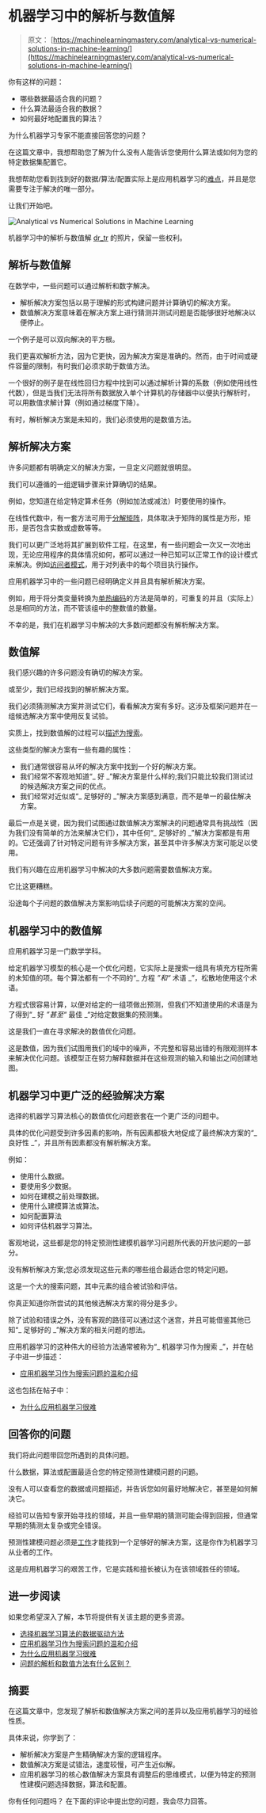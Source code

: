 # 机器学习中的解析与数值解

> 原文： [https://machinelearningmastery.com/analytical-vs-numerical-solutions-in-machine-learning/](https://machinelearningmastery.com/analytical-vs-numerical-solutions-in-machine-learning/)

你有这样的问题：

*   哪些数据最适合我的问题？
*   什么算法最适合我的数据？
*   如何最好地配置我的算法？

为什么机器学习专家不能直接回答您的问题？

在这篇文章中，我想帮助您了解为什么没有人能告诉您使用什么算法或如何为您的特定数据集配置它。

我想帮助您看到找到好的数据/算法/配置实际上是应用机器学习的[难点](https://machinelearningmastery.com/applied-machine-learning-is-hard/)，并且是您需要专注于解决的唯一部分。

让我们开始吧。

![Analytical vs Numerical Solutions in Machine Learning](img/7dd76a85825fd0c0316d1b5c28df15e0.jpg)

机器学习中的解析与数值解
[dr_tr](https://www.flickr.com/photos/dr_tr/5418520466/) 的照片，保留一些权利。

## 解析与数值解

在数学中，一些问题可以通过解析和数字解决。

*   解析解决方案包括以易于理解的形式构建问题并计算确切的解决方案。
*   数值解决方案意味着在解决方案上进行猜测并测试问题是否能够很好地解决以便停止。

一个例子是可以双向解决的平方根。

我们更喜欢解析方法，因为它更快，因为解决方案是准确的。然而，由于时间或硬件容量的限制，有时我们必须求助于数值方法。

一个很好的例子是在线性回归方程中找到可以通过解析计算的系数（例如使用线性代数），但是当我们无法将所有数据放入单个计算机的存储器中以便执行解析时，可以用数值求解计算（例如通过梯度下降）。

有时，解析解决方案是未知的，我们必须使用的是数值方法。

## 解析解决方案

许多问题都有明确定义的解决方案，一旦定义问题就很明显。

我们可以遵循的一组逻辑步骤来计算确切的结果。

例如，您知道在给定特定算术任务（例如加法或减法）时要使用的操作。

在线性代数中，有一套方法可用于[分解矩阵](https://machinelearningmastery.com/introduction-to-matrix-decompositions-for-machine-learning/)，具体取决于矩阵的属性是方形，矩形，是否包含实数或虚数等等。

我们可以更广泛地将其扩展到软件工程，在这里，有一些问题会一次又一次地出现，无论应用程序的具体情况如何，都可以通过一种已知可以正常工作的设计模式来解决。例如[访问者模式](https://en.wikipedia.org/wiki/Visitor_pattern)，用于对列表中的每个项目执行操作。

应用机器学习中的一些问题已经明确定义并且具有解析解决方案。

例如，用于将分类变量转换为[单热编码](https://machinelearningmastery.com/why-one-hot-encode-data-in-machine-learning/)的方法是简单的，可重复的并且（实际上）总是相同的方法，而不管该组中的整数值的数量。

不幸的是，我们在机器学习中解决的大多数问题都没有解析解决方案。

## 数值解

我们感兴趣的许多问题没有确切的解决方案。

或至少，我们已经找到的解析解决方案。

我们必须猜测解决方案并测试它们，看看解决方案有多好。这涉及框架问题并在一组候选解决方案中使用反复试验。

实质上，找到数值解的过程可以[描述为搜索](https://machinelearningmastery.com/applied-machine-learning-as-a-search-problem/)。

这些类型的解决方案有一些有趣的属性：

*   我们通常很容易从坏的解决方案中找到一个好的解决方案。
*   我们经常不客观地知道“_ 好 _”解决方案是什么样的;我们只能比较我们测试过的候选解决方案之间的优点。
*   我们经常对近似或“_ 足够好的 _”解决方案感到满意，而不是单一的最佳解决方案。

最后一点是关键，因为我们试图通过数值解决方案解决的问题通常具有挑战性（因为我们没有简单的方法来解决它们），其中任何“_ 足够好的 _”解决方案都是有用的。它还强调了针对特定问题有许多解决方案，甚至其中许多解决方案可能足以使用。

我们有兴趣在应用机器学习中解决的大多数问题需要数值解决方案。

它比这更糟糕。

沿途每个子问题的数值解决方案影响后续子问题的可能解决方案的空间。

## 机器学习中的数值解

应用机器学习是一门数学学科。

给定机器学习模型的核心是一个优化问题，它实际上是搜索一组具有填充方程所需的未知值的项。每个算法都有一个不同的“_ 方程 _”和“_ 术语 _”，松散地使用这个术语。

方程式很容易计算，以便对给定的一组项做出预测，但我们不知道使用的术语是为了得到“_ 好 _”甚至“_ 最佳 _“对给定数据集的预测集。

这是我们一直在寻求解决的数值优化问题。

这是数值，因为我们试图用我们的域中的噪声，不完整和容易出错的有限观测样本来解决优化问题。该模型正在努力解释数据并在这些观测的输入和输出之间创建地图。

## 机器学习中更广泛的经验解决方案

选择的机器学习算法核心的数值优化问题嵌套在一个更广泛的问题中。

具体的优化问题受到许多因素的影响，所有因素都极大地促成了最终解决方案的“_ 良好性 _”，并且所有因素都没有解析解决方案。

例如：

*   使用什么数据。
*   要使用多少数据。
*   如何在建模之前处理数据。
*   使用什么建模算法或算法。
*   如何配置算法
*   如何评估机器学习算法。

客观地说，这些都是您的特定预测性建模机器学习问题所代表的开放问题的一部分。

没有解析解决方案;您必须发现这些元素的哪些组合最适合您的特定问题。

这是一个大的搜索问题，其中元素的组合被试验和评估。

你真正知道你所尝试的其他候选解决方案的得分是多少。

除了试验和错误之外，没有客观的路径可以通过这个迷宫，并且可能借鉴其他已知“_ 足够好的 _”解决方案的相关问题的想法。

应用机器学习的这种伟大的经验方法通常被称为“_ 机器学习作为搜索 _”，并在帖子中进一步描述：

*   [应用机器学习作为搜索问题的温和介绍](https://machinelearningmastery.com/applied-machine-learning-as-a-search-problem/)

这也包括在帖子中：

*   [为什么应用机器学习很难](https://machinelearningmastery.com/applied-machine-learning-is-hard/)

## 回答你的问题

我们将此问题带回您所遇到的具体问题。

什么数据，算法或配置最适合您的特定预测性建模问题的问题。

没有人可以查看您的数据或问题描述，并告诉您如何最好地解决它，甚至是如何解决它。

经验可以告知专家开始寻找的领域，并且一些早期的猜测可能会得到回报，但通常早期的猜测太复杂或完全错误。

预测性建模问题必须是[工作](https://machinelearningmastery.com/a-data-driven-approach-to-machine-learning/)才能找到一个足够好的解决方案，这是你作为机器学习从业者的工作。

这是应用机器学习的艰苦工作，它是实践和擅长被认为在该领域胜任的领域。

## 进一步阅读

如果您希望深入了解，本节将提供有关该主题的更多资源。

*   [选择机器学习算法的数据驱动方法](https://machinelearningmastery.com/a-data-driven-approach-to-machine-learning/)
*   [应用机器学习作为搜索问题的温和介绍](https://machinelearningmastery.com/applied-machine-learning-as-a-search-problem/)
*   [为什么应用机器学习很难](https://machinelearningmastery.com/applied-machine-learning-is-hard/)
*   [问题的解析和数值方法有什么区别？](https://math.stackexchange.com/questions/935405/what-s-the-difference-between-analytical-and-numerical-approaches-to-problems)

## 摘要

在这篇文章中，您发现了解析和数值解决方案之间的差异以及应用机器学习的经验性质。

具体来说，你学到了：

*   解析解决方案是产生精确解决方案的逻辑程序。
*   数值解决方案是试错法，速度较慢，可产生近似解。
*   应用机器学习的核心数值解决方案具有调整后的思维模式，以便为特定的预测性建模问题选择数据，算法和配置。

你有任何问题吗？
在下面的评论中提出您的问题，我会尽力回答。